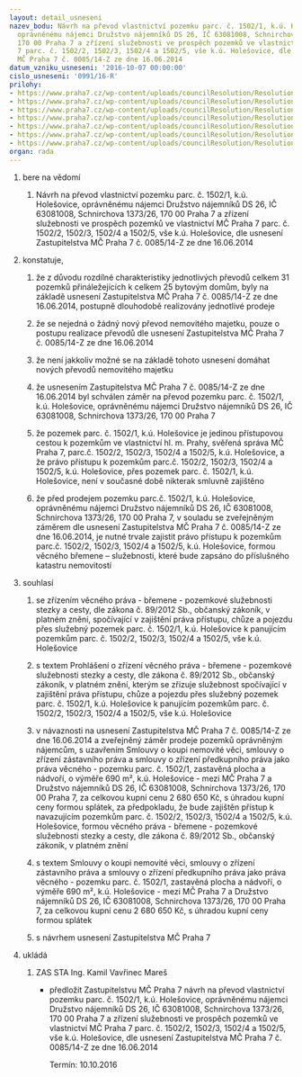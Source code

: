 ```yaml
---
layout: detail_usneseni
nazev_bodu: Návrh na převod vlastnictví pozemku parc. č. 1502/1, k.ú. Holešovice,
  oprávněnému nájemci Družstvo nájemníků DS 26, IČ 63081008, Schnirchova 1373/26,
  170 00 Praha 7 a zřízení služebnosti ve prospěch pozemků ve vlastnictví MČ Praha
  7 parc. č. 1502/2, 1502/3, 1502/4 a 1502/5, vše k.ú. Holešovice, dle usnesení Zastupitelstva
  MČ Praha 7 č. 0085/14-Z ze dne 16.06.2014
datum_vzniku_usneseni: '2016-10-07 00:00:00'
cislo_usneseni: '0991/16-R'
prilohy:
- https://www.praha7.cz/wp-content/uploads/councilResolution/Resolutions/28232/export/DZ_Schnirch26pozemek~115041.doc
- https://www.praha7.cz/wp-content/uploads/councilResolution/Resolutions/28232/export/02_Schnirch26pozemek~115040.doc
- https://www.praha7.cz/wp-content/uploads/councilResolution/Resolutions/28232/export/03_Schnirch26pozemek~115039.pdf
- https://www.praha7.cz/wp-content/uploads/councilResolution/Resolutions/28232/export/04_Schnirch26pozemek~115038.pdf
- https://www.praha7.cz/wp-content/uploads/councilResolution/Resolutions/28232/export/05_Schnirch26pozemek~115037.doc
- https://www.praha7.cz/wp-content/uploads/councilResolution/Resolutions/28232/export/06_Schnirch26pozemek~115036.doc
- https://www.praha7.cz/wp-content/uploads/councilResolution/Resolutions/28232/export/export~297677.pdf
organ: rada
---
```

<ol id="urzList" class="urzList_view"><li id="" class="urzClass1"><span name="1">bere na vědomí</span><ol class="urzOlClass"><li style="text-align: left;" id="" class="urzClass2"><span><p>Návrh na převod vlastnictví pozemku parc. č. 1502/1, k.ú. Holešovice, oprávněnému nájemci Družstvo nájemníků DS 26, IČ 63081008, Schnirchova 1373/26, 170 00 Praha 7 a zřízení služebnosti ve prospěch pozemků ve vlastnictví MČ Praha 7 parc. č. 1502/2, 1502/3, 1502/4 a 1502/5, vše k.ú. Holešovice, dle usnesení Zastupitelstva MČ Praha 7 č. 0085/14-Z ze dne 16.06.2014<br></p></span></li></ol></li><li id="" class="urzClass1"><span name="50">konstatuje,</span><ol class="urzOlClass"><li style="text-align: left;" id="" class="urzClass2"><span><p>že z důvodu rozdílné charakteristiky jednotlivých převodů celkem 31 pozemků přináležejících k celkem 25 bytovým domům, byly na základě usnesení Zastupitelstva MČ Praha 7 č. 0085/14-Z ze dne 16.06.2014, postupně dlouhodobě realizovány jednotlivé prodeje</p></span></li><li style="text-align: left;" id="" class="urzClass2"><span><p>že se nejedná o žádný nový převod nemovitého majetku, pouze o postupu realizace převodů dle usnesení Zastupitelstva MČ Praha 7 č. 0085/14-Z ze dne 16.06.2014</p></span></li><li style="text-align: left;" id="" class="urzClass2"><span><p>že není jakkoliv možné se na základě tohoto usnesení domáhat nových převodů nemovitého majetku</p></span></li><li style="text-align: left;" id="" class="urzClass2"><span><p>že usnesením Zastupitelstva MČ Praha 7 č. 0085/14-Z ze dne 16.06.2014 byl schválen záměr na převod pozemku parc. č. 1502/1, k.ú. Holešovice, oprávněnému nájemci Družstvo nájemníků DS 26, IČ 63081008, Schnirchova 1373/26, 170 00 Praha 7<br></p></span></li><li style="text-align: left;" id="" class="urzClass2"><span><p>že pozemek parc. č. 1502/1, k.ú. Holešovice je jedinou přístupovou cestou k pozemkům ve vlastnictví hl. m. Prahy, svěřená správa MČ Praha 7, parc.č. 1502/2, 1502/3, 1502/4 a 1502/5, k.ú. Holešovice, a že právo přístupu k pozemkům parc.č. 1502/2, 1502/3, 1502/4 a 1502/5, k.ú. Holešovice, přes pozemek parc. č. 1502/1, k.ú. Holešovice, není v současné době nikterak smluvně zajištěno<br></p></span></li><li style="text-align: left;" id="" class="urzClass2"><span><p>že před prodejem pozemku parc.č. 1502/1, k.ú. Holešovice, oprávněnému nájemci Družstvo nájemníků DS 26, IČ 63081008, Schnirchova 1373/26, 170 00 Praha 7, v souladu se zveřejněným záměrem dle usnesení Zastupitelstva MČ Praha 7 č. 0085/14-Z ze dne 16.06.2014, je nutné trvale zajistit právo přístupu k pozemkům parc.č. 1502/2, 1502/3, 1502/4 a 1502/5, k.ú. Holešovice, formou věcného břemene – služebnosti, které bude zapsáno do příslušného katastru nemovitostí<br></p></span></li></ol></li><li id="" class="urzClass1"><span name="26">souhlasí</span><ol id="" class="urzOlClass"><li style="text-align: left;" id="" class="urzClass2"><span><p>se zřízením věcného práva - břemene - pozemkové služebnosti stezky a cesty, dle zákona č. 89/2012 Sb., občanský zákoník, v platném znění, spočívající v zajištění práva přístupu, chůze a pojezdu přes služebný pozemek parc. č. 1502/1, k.ú. Holešovice k panujícím pozemkům parc. č. 1502/2, 1502/3, 1502/4 a 1502/5, vše k.ú. Holešovice</p></span></li><li style="text-align: left;" id="" class="urzClass2"><span><p>s textem Prohlášení o zřízení věcného práva - břemene - pozemkové služebnosti stezky a cesty, dle zákona č. 89/2012 Sb., občanský zákoník, v platném znění, kterým se zřizuje služebnost spočívající v zajištění práva přístupu, chůze a pojezdu přes služebný pozemek parc. č. 1502/1, k.ú. Holešovice k panujícím pozemkům parc. č. 1502/2, 1502/3, 1502/4 a 1502/5, vše k.ú. Holešovice</p></span></li><li style="text-align: left;" id="" class="urzClass2"><span><p>v návaznosti na usnesení Zastupitelstva MČ Praha 7 č. 0085/14-Z ze dne 16.06.2014 a zveřejněný záměr prodeje pozemků oprávněným nájemcům, s uzavřením Smlouvy o koupi nemovité věci, smlouvy o zřízení zástavního práva a smlouvy o zřízení předkupního práva jako práva věcného - pozemku parc. č. 1502/1, zastavěná plocha a nádvoří, o výměře 690 m², k.ú. Holešovice - mezi MČ Praha 7 a Družstvo nájemníků DS 26, IČ 63081008, Schnirchova 1373/26, 170 00 Praha 7, za celkovou kupní cenu 2 680 650 Kč, s úhradou kupní ceny formou splátek, za předpokladu, že bude zajištěn přístup k navazujícím pozemkům parc. č. 1502/2, 1502/3, 1502/4 a 1502/5, k.ú. Holešovice, formou věcného práva - břemene - pozemkové služebnosti stezky a cesty, dle zákona č. 89/2012 Sb., občanský zákoník, v platném znění<br></p></span></li><li style="text-align: left;" id="" class="urzClass2"><span><p>s textem Smlouvy o koupi nemovité věci, smlouvy o zřízení zástavního práva a smlouvy o zřízení předkupního práva jako práva věcného - pozemku parc. č. 1502/1, zastavěná plocha a nádvoří, o výměře 690 m², k.ú. Holešovice - mezi MČ Praha 7 a Družstvo nájemníků DS 26, IČ 63081008, Schnirchova 1373/26, 170 00 Praha 7, za celkovou kupní cenu 2 680 650 Kč, s úhradou kupní ceny formou splátek</p></span></li><li style="text-align: left;" id="" class="urzClass2"><span><p>s návrhem usnesení Zastupitelstva MČ Praha 7</p></span></li></ol></li><li class="urzClass1" id="urzUkoly"><span name="1">ukládá</span><ol class="urzOlClass"><li class="urzClass2"><span><p>ZAS STA Ing. Kamil Vavřinec Mareš</p></span><ul class="urzUlClass"><li class="urzClass3"><span><p>předložit Zastupitelstvu MČ Praha 7 návrh na převod vlastnictví pozemku parc. č. 1502/1, k.ú. Holešovice, oprávněnému nájemci Družstvo nájemníků DS 26, IČ 63081008, Schnirchova 1373/26, 170 00 Praha 7 a zřízení služebnosti ve prospěch pozemků ve vlastnictví MČ Praha 7 parc. č. 1502/2, 1502/3, 1502/4 a 1502/5, vše k.ú. Holešovice, dle usnesení Zastupitelstva MČ Praha 7 č. 0085/14-Z ze dne 16.06.2014</p></span><span class="urzUkolTermin">  Termín:&nbsp;10.10.2016</span></li></ul></li></ol></li></ol>